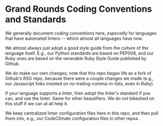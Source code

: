 # Grand Rounds Coding Conventions and Standards

We generally document coding conventions here, *especially* for languages
that have automated linters -- which almost all languages have now.

We almost always just adopt a good style guide from the culture of the
language itself. E.g., our Python standards are based on PEP008, and our
Ruby ones are based on the venerable Ruby Style Guide published by Github.

We do make our own changes; note that this repo began life as a fork of
Github's RSG repo, because there were a couple changes we made (e.g., our
Javascript folks insisted on no-trailing-comma-in-lists, even in Ruby).

If your language supports a linter, then adopt the linter's standard
if you can, and use the linter. Same for other beautifiers.  We do not
bikeshed on this stuff if we can at all help it.

We keep centralized linter configuration files here in this repo, and then
pull them into, e.g., our CodeClimate configuration files in other repos.
